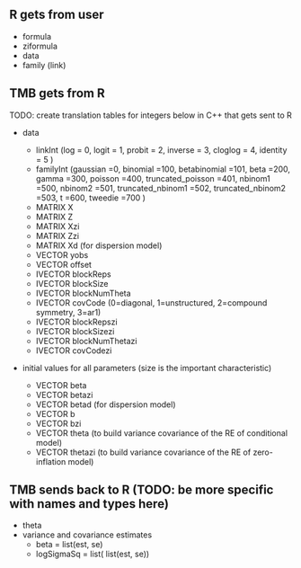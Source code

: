 R gets from user 
--------------
* formula
* ziformula
* data
* family (link)

TMB gets from R
--------------
TODO: create translation tables for integers below in C++ that gets sent to R

* data
	* linkInt (log        = 0,
	           logit      = 1,
	           probit     = 2,
	           inverse    = 3,
	           cloglog    = 4,
	           identity   = 5 )
	* familyInt (gaussian           =0,
	             binomial           =100,
	             betabinomial       =101,
	             beta               =200,
	             gamma              =300,
	             poisson            =400,
	             truncated_poisson  =401,
	             nbinom1            =500,
	             nbinom2            =501,
	             truncated_nbinom1  =502,
	             truncated_nbinom2  =503,
	             t                  =600,
	             tweedie            =700 )
	* MATRIX X
	* MATRIX Z
	* MATRIX Xzi
	* MATRIX Zzi
	* MATRIX Xd (for dispersion model)
	* VECTOR yobs
	* VECTOR offset
	* IVECTOR blockReps
	* IVECTOR blockSize
	* IVECTOR blockNumTheta
	* IVECTOR covCode (0=diagonal, 1=unstructured, 2=compound symmetry, 3=ar1)
	* IVECTOR blockRepszi
	* IVECTOR blockSizezi
	* IVECTOR blockNumThetazi
	* IVECTOR covCodezi
	
* initial values for all parameters (size is the important characteristic)
	* VECTOR beta
	* VECTOR betazi
	* VECTOR betad (for dispersion model)
	* VECTOR b
	* VECTOR bzi
	* VECTOR theta (to build variance covariance of the RE of conditional model)
	* VECTOR thetazi (to build variance covariance of the RE of zero-inflation model)

TMB sends back to R (TODO: be more specific with names and types here)
------------------
* theta
* variance and covariance estimates
	* beta = list(est, se)
	* logSigmaSq = list( list(est, se))
	